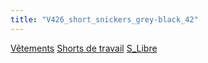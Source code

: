 ```yaml
---
title: "V426_short_snickers_grey-black_42"
---
```


[Vêtements](notes/equipements/L_Vetements.md) [Shorts de travail](notes/Shorts%20de%20travail.md) [S_Libre](notes/statut/S_Libre.md)